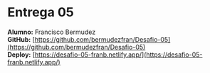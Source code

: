 # Entrega 05

**Alumno:** Francisco Bermudez  
**GitHub:** [https://github.com/bermudezfran/Desafio-05](https://github.com/bermudezfran/Desafio-05)  
**Deploy:** [https://desafio-05-franb.netlify.app/](https://desafio-05-franb.netlify.app/)
